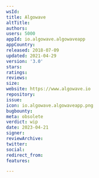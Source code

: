 ```yaml
---
wsId: 
title: Algowave
altTitle: 
authors: 
users: 5000
appId: io.algowave.algowaveapp
appCountry: 
released: 2018-07-09
updated: 2021-04-29
version: '3.0'
stars: 
ratings: 
reviews: 
size: 
website: https://www.algowave.io
repository: 
issue: 
icon: io.algowave.algowaveapp.png
bugbounty: 
meta: obsolete
verdict: wip
date: 2023-04-21
signer: 
reviewArchive: 
twitter: 
social: 
redirect_from: 
features: 

---
```


